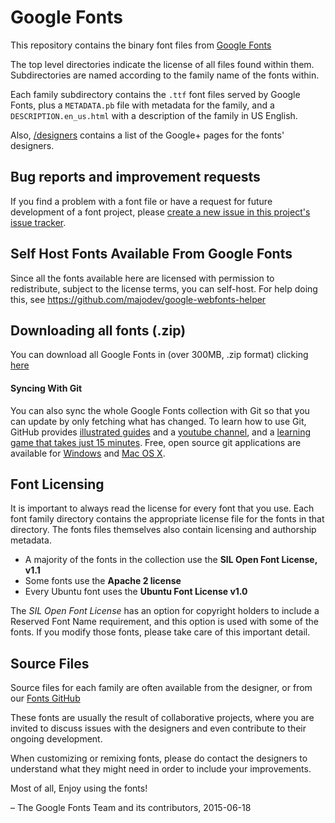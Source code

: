 # Google Fonts
This repository contains the binary font files from [Google Fonts](https://fonts.google.com)

The top level directories indicate the license of all files found within them.
Subdirectories are named according to the family name of the fonts within. 

Each family subdirectory contains the  `.ttf` font files served by Google Fonts, plus a `METADATA.pb` file with metadata for the family, and a `DESCRIPTION.en_us.html` with a description of the family in US English.

Also, [/designers](designers) contains a list of the Google+ pages for the fonts' designers.

## Bug reports and improvement requests

If you find a problem with a font file or have a request for future development of a font project, please [create a new issue in this project's issue tracker](https://github.com/google/fonts/issues).

## Self Host Fonts Available From Google Fonts

Since all the fonts available here are licensed with permission to redistribute, subject to the license terms, you can self-host.
For help doing this, see <https://github.com/majodev/google-webfonts-helper>

## Downloading all fonts (.zip)

You can download all Google Fonts in (over 300MB, .zip format) clicking [here](<https://github.com/google/fonts/archive/master.zip>)

#### Syncing With Git

You can also sync the whole Google Fonts collection with Git so that you can update by only fetching what has changed.
To learn how to use Git, GitHub provides [illustrated guides](https://guides.github.com) and a [youtube channel](https://www.youtube.com/user/GitHubGuides), and a [learning game that takes just 15 minutes](https://try.github.io). 
Free, open source git applications are available for [Windows](https://msysgit.github.io) and [Mac OS X](http://gitx.laullon.com).

## Font Licensing

It is important to always read the license for every font that you use.
Each font family directory contains the appropriate license file for the fonts in that directory. 
The fonts files themselves also contain licensing and authorship metadata.

- A majority of the fonts in the collection use the **SIL Open Font License, v1.1**
- Some fonts use the **Apache 2 license** 
- Every Ubuntu font uses the **Ubuntu Font License v1.0**

The *SIL Open Font License* has an option for copyright holders to include a Reserved Font Name requirement, and this option is used with some of the fonts. 
If you modify those fonts, please take care of this important detail.

## Source Files

Source files for each family are often available from the designer, or from our [Fonts GitHub](https://github.com/googlefonts)

These fonts are usually the result of collaborative projects, where you are invited to discuss issues with the designers and even contribute to their ongoing development.

When customizing or remixing fonts, please do contact the designers to understand what they might need in order to include your improvements.

Most of all, Enjoy using the fonts!

– The Google Fonts Team and its contributors, 2015-06-18
